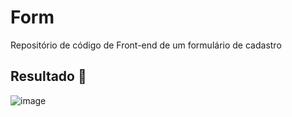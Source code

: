 # Form
Repositório de código de Front-end de um formulário de cadastro

## Resultado 🚀

![image](https://github.com/AlissonFelCosta/form/assets/138620602/b75141f1-de45-4602-9c7d-ae1a478c500f)
